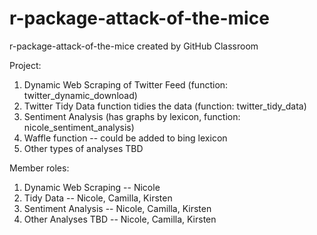 # r-package-attack-of-the-mice
r-package-attack-of-the-mice created by GitHub Classroom

Project:

1. Dynamic Web Scraping of Twitter Feed (function: twitter_dynamic_download)
2. Twitter Tidy Data function tidies the data (function: twitter_tidy_data)
3. Sentiment Analysis (has graphs by lexicon, function: nicole_sentiment_analysis)
4. Waffle function -- could be added to bing lexicon 
5. Other types of analyses TBD

Member roles:

1. Dynamic Web Scraping -- Nicole
2. Tidy Data -- Nicole, Camilla, Kirsten
3. Sentiment Analysis -- Nicole, Camilla, Kirsten
4. Other Analyses TBD -- Nicole, Camilla, Kirsten
